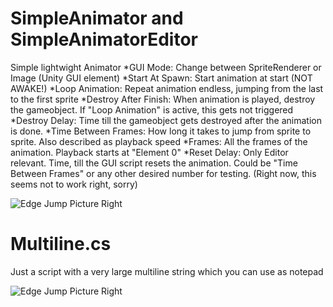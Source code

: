 # SimpleAnimator and SimpleAnimatorEditor
Simple lightwight Animator
*GUI Mode: Change between SpriteRenderer or Image (Unity GUI element)
*Start At Spawn: Start animation at start (NOT AWAKE!)
*Loop Animation: Repeat animation endless, jumping from the last to the first sprite
*Destroy After Finish: When animation is played, destroy the gameobject. If "Loop Animation" is active, this gets not triggered
*Destroy Delay: Time till the gameobject gets destroyed after the animation is done.
*Time Between Frames: How long it takes to jump from sprite to sprite. Also described as playback speed
*Frames: All the frames of the animation. Playback starts at "Element 0"
*Reset Delay: Only Editor relevant. Time, till the GUI script resets the animation. Could be "Time Between Frames" or any other desired number for testing. (Right now, this seems not to work right, sorry)

![Edge Jump Picture Right](https://github.com/R3tr0BoiDX/github-stuff/blob/master/SimpleAnimator.png)


# Multiline.cs
Just a script with a very large multiline string which you can use as notepad

![Edge Jump Picture Right](https://raw.githubusercontent.com/mircojanisch/github-stuff/master/Multiline.png)

